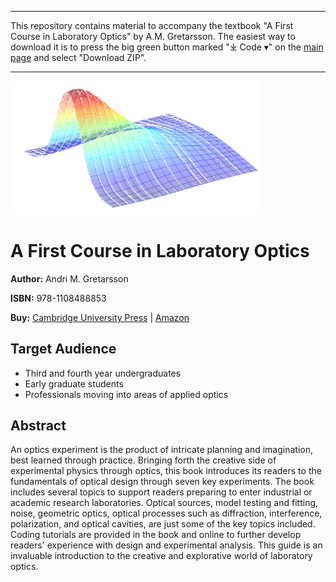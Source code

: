 ___
This repository contains material to accompany the textbook "A First Course in Laboratory Optics" by A.M. Gretarsson. The easiest way to download it is to press the big green button marked "⤓ Code ▾" on the [main page](https://github.com/CambridgeUniversityPress/FirstCourseLaboratoryOptics.git "A First Course in Laboratory Optics") and select "Download ZIP".
___
<img src="https://github.com/CambridgeUniversityPress/FirstCourseLaboratoryOptics/blob/master/Figures/cover_img_white_background.jpg?raw=true" width="400" />

# A First Course in Laboratory Optics

**Author:** Andri M. Gretarsson

**ISBN:** 978-1108488853

**Buy:** [Cambridge University Press](https://www.cambridge.org/core/books/first-course-in-laboratory-optics/3C6018F72383172D1E487F5D35F37E47#) | [Amazon](https://www.amazon.com/First-Course-Laboratory-Optics/dp/1108488854)

## Target Audience

- Third and fourth year undergraduates
- Early graduate students
- Professionals moving into areas of applied optics

## Abstract

An optics experiment is the product of intricate planning and imagination, best learned through practice. Bringing forth the creative side of experimental physics through optics, this book introduces its readers to the fundamentals of optical design through seven key experiments. The book includes several topics to support readers preparing to enter industrial or academic research laboratories. Optical sources, model testing and fitting, noise, geometric optics, optical processes such as diffraction, interference, polarization, and optical cavities, are just some of the key topics included. Coding tutorials are provided in the book and online to further develop readers' experience with design and experimental analysis. This guide is an invaluable introduction to the creative and explorative world of laboratory optics.
